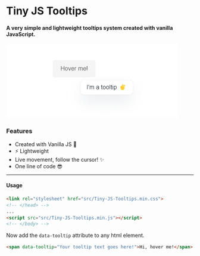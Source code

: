 # Tiny JS Tooltips
#### A very simple and lightweight tooltips system created with vanilla JavaScript.

![Screenshot](screenshot.png)

### Features
* Created with Vanilla JS 🌈
* ⚡ Lightweight
* Live movement, follow the cursor! ✨
* One line of code 😎
___

#### Usage
```html
<link rel="stylesheet" href="src/Tiny-JS-Tooltips.min.css">
<!-- </head> -->
...
<script src="src/Tiny-JS-Tooltips.min.js"></script>
<!-- </body> -->
```

Now add the `data-tooltip` attribute to any html element.
```html
<span data-tooltip="Your tooltip text goes here!">Hi, hover me!</span>
```
